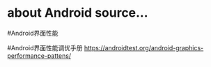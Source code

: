 # about Android source…

#Android界面性能

#Android界面性能调优手册
https://androidtest.org/android-graphics-performance-pattens/



